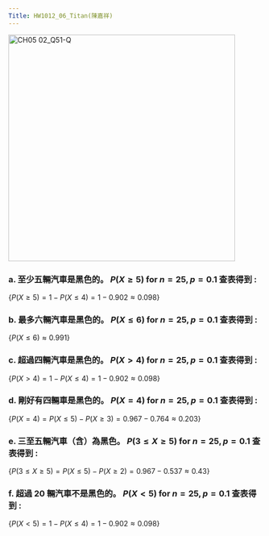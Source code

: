 ```yaml
---
Title: HW1012_06_Titan(陳嘉祥)
---
```


<img width="450" alt="CH05 02_Q51-Q" src="https://github.com/user-attachments/assets/9829bc4b-ea9c-41be-8fd6-2d901ab44948">


### a. 至少五輛汽車是黑色的。 $P(X \ge 5) \text{ for } n=25, p=0.1$ 查表得到 :  

$\{
P(X \ge 5)=
1-P(X \le 4)=
1-0.902
\approx 0.098
\}$

### b. 最多六輛汽車是黑色的。 $P(X \le 6) \text{ for } n=25, p=0.1$ 查表得到 :  

$\{
P(X \le 6)
\approx 0.991
\}$

### c. 超過四輛汽車是黑色的。 $P(X > 4) \text{ for } n=25, p=0.1$ 查表得到 :  

$\{
P(X > 4)=
1-P(X \le 4)=
1-0.902
\approx 0.098
\}$

### d. 剛好有四輛車是黑色的。 $P(X = 4) \text{ for } n=25, p=0.1$ 查表得到 :  

$\{
P(X = 4)=
P(X \le 5)-P(X \ge 3)=
0.967-0.764
\approx 0.203
\}$

### e. 三至五輛汽車（含）為黑色。 $P(3 \le X \ge 5) \text{ for } n=25, p=0.1$ 查表得到 :  

$\{
P(3 \le X \ge 5)=
P(X \le 5)-P(X \ge 2)=
0.967-0.537
\approx 0.43
\}$

### f. 超過 20 輛汽車不是黑色的。 $P(X < 5) \text{ for } n=25, p=0.1$ 查表得到 :  

$\{
P(X < 5)=
1- P(X \le 4)=
1-0.902
\approx 0.098
\}$

